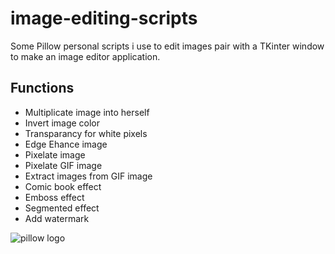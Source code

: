 # image-editing-scripts

Some Pillow personal scripts i use to edit images pair with a TKinter window to make an image editor application.

## Functions

- Multiplicate image into herself
- Invert image color
- Transparancy for white pixels
- Edge Ehance image
- Pixelate image
- Pixelate GIF image
- Extract images from GIF image
- Comic book effect
- Emboss effect
- Segmented effect
- Add watermark

![pillow logo](https://python-pillow.org/assets/images/pillow-logo.png)
